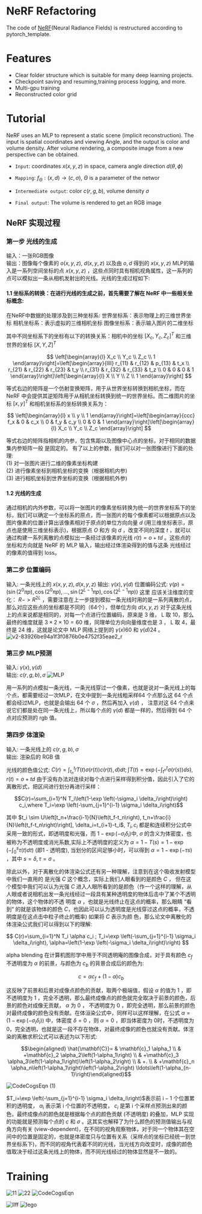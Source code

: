 NeRF Refactoring
=====
The code of [NeRF](https://arxiv.org/pdf/2003.08934.pdf)(Neural Radiance Fields) is restructured according to pytorch_template.

# Features
* Clear folder structure which is suitable for many deep learning projects.
* Checkpoint saving and resuming,training process logging, and more.
* Multi-gpu training
* Reconstructed color grid

# Tutorial
NeRF uses an MLP to represent a static scene (implicit reconstruction). The input is spatial coordinates and viewing Angle, and the output is color and volume density. After volume rendering, a composite image from a new perspective can be obtained.  

* ```Input```:  coordinates $x(x,y,z)$ in space, camera angle direction $d(\theta,\phi )$  

* ```Mapping```:  $f_{\Theta }:(x,d) \to (c,\sigma )$, $\Theta$ is a parameter of the networ  

* ```Intermediate output```:  color $c(r,g,b)$, volume density $\sigma$  

* ```Final output```:  The volume is rendered to get an RGB image

## NeRF 实现过程
### 第一步 光线的生成
输入：一张RGB图像  
输出：图像每个像素的 $o(x, y, z)$, $d(x, y, z)$ 以及由 $o, d$ 得到的 $x(x, y, z)$
MLP的输入是一系列空间坐标的点 $x(x, y, z)$ ，这些点同时具有相机视角属性，这一系列的点可以模拟出一条从相机发射出的光线。光线的生成过程如下:
#### 1.1 坐标系的转换：在进行光线的生成之前，首先需要了解在 NeRF 中一些相关坐标概念:
在NeRF中数据的处理涉及到三种坐标系:
世界坐标系：表示物理上的三维世界坐标
相机坐标系：表示虚拟的三维相机坐标
图像坐标系：表示输入图片的二维坐标

其中不同坐标系下的坐标有以下的转换关系：相机中的坐标 $\left[X_c, Y_c, Z_c\right]^T$ 和三维世界的坐标 $[X, Y, Z]^T$  

$$
\left[\begin{array}{l}
X_c \\
Y_c \\
Z_c \\
1
\end{array}\right]=\left[\begin{array}{llll}
r_{11} & r_{12} & p_{13} & t_x \\
r_{21} & r_{22} & r_{23} & t_y \\
r_{31} & r_{32} & r_{33} & t_z \\
0 & 0 & 0 & 1
\end{array}\right]\left[\begin{array}{l}
X \\
Y \\
Z \\
1
\end{array}\right]
$$

等式右边的矩阵是一个仿射变换矩阵，用于从世界坐标转换到相机坐标，而在 NeRF 中会提供其逆矩阵用于从相机坐标转换到统一的世界坐标。而二维图片的坐标 $[x, y]^T$ 和相机坐标系的坐标转换关系为：

$$
\left[\begin{array}{l}
x \\
y \\
1
\end{array}\right]=\left[\begin{array}{ccc}
f_x & 0 & c_x \\
0 & f_y & c_y \\
0 & 0 & 1
\end{array}\right]\left[\begin{array}{l}
X_c \\
Y_c \\
Z_c
\end{array}\right]
$$

等式右边的矩阵指相机的内参，包含焦距以及图像中心点的坐标，对于相同的数据集内参矩阵一般 是固定的。
有了以上的参数，我们可以对一张图像进行下面的处理:  
(1) 对一张图片进行二维的像素坐标构建  
(2) 进行像素坐标到相机坐标的变换（根据相机内参)  
(3) 进行相机坐标到世界坐标的变换（根据相机外参)
#### 1.2 光线的生成
通过相机的内外参数，可以将一张图片的像素坐标转换为统一的世界坐标系下的坐标，我们可以确定一个坐标系的原点，而一张图片的每个像素都可以根据原点以及图片像素的位置计算出该像素相对于原点的单位方向向量 $d$ (用三维坐标表示，原点也是使用三维坐标表示)，根据原点 $O$ 和方 向 $d$ ，改变不同的深度 $t$ ，就可以通过构建一系列离散的点模拟出一条经过该像素的光线 $r(t)=o+t d$ 。这些点的坐标和方向就是 NeRF 的 MLP 输入，输出经过体渲染得到的值与这条 光线经过的像素的值得到 loss。

### 第二步 位置编码
输入: 一条光线上的 $x(x, y, z), d(x, y, z)$ 输出: $\gamma(x), \gamma(d)$
位置编码公式: $\gamma(p)=\left(\sin \left(2^0 \pi p\right), \cos \left(2^0 \pi p\right), \ldots, \sin \left(2^{L-1} \pi p\right), \cos \left(2^{L-1} \pi p\right)\right)$ 这里 应该关注维度的变化： $R->R^{2 L}$ ，需要注意在上一步提到模拟一条光线时用的是一系列离散的点，那么对应这些点的坐标都是不同的（64个），但单位方向 $d(x, y, z)$ 对于这条光线上的点来说都是相同的，对每一个点进行位置编码，原来是 3 维， L 取 10，那么最终的维度就是 $3 \times 2 \times 10=60$ 维，同理单位方向向量维度也是 3 ， L 取 4，最终是 24 维，这就是论文中 MLP 网络上提到的 $\gamma(x) 60$ 和 $\gamma(d) 24$ 。
![v2-83926be94a1f3f0876b0e4752f35eae2_r](https://user-images.githubusercontent.com/61340340/237008128-7e28dab6-1f60-419a-b8a3-f141fc498ca2.jpg)


### 第三步 MLP预测
输入: $\gamma(x), \gamma(d)$  
输出: $c(r, g, b), \sigma$
![MLP](https://user-images.githubusercontent.com/61340340/237011945-ce4f502a-55f6-45e0-ade3-ac74dea45240.PNG)

用一系列的点模拟一条光线，一条光线穿过一个像素，也就是说对一条光线上的每个点，都需要经过一次MLP，在文中提到一条光线粗采样64 个点那么这 64 个点都会经过MLP，也就是会输出 64 个 $\sigma$ ，然后再加入 $\gamma(d)$ ， 注意对这 64 个点来说它们都是处在同一条光线上，所以每个点的 $\gamma(d)$ 都是一样的，然后得到 64 个点对应预测的 rgb 值。

### 第四步 体渲染
输入: 一条光线上的 $c(r, g, b), \sigma$  
输出: 渲染后的 RGB 值

光线的颜色值公式:
$C(r)=\int_{t_n}^{t_f} T(t) \sigma(r(t)) c(r(t), d) dt ; \int T(t)=\exp \left(-\int_{t^n}^t \sigma(r(s)) ds\right), r(t)=o + td$
由于没有办法对连续对每个点进行采样得到积分值，因此引入了它的离散形式，把区间进行划分再进行采样：

$$C(r)=\sum_{i=1}^N T_i\left(1-\exp \left(-\sigma_i \delta_i\right)\right) c_i,where  T_i=\exp \left(-\sum_{j=1}^{i-1} \sigma_i \delta_i\right)$$

其中 $t_i \sim U\left[t_n+\frac{i-1}{N}\left(t_f-t_n\right), t_n+\frac{i}{N}\left(t_f-t_n\right)\right], \delta_i=t_{i+1}-t_i$, $T_i, c_i$ 都是和连续积分公式中采用一致的形式，即透明度和光强，而 $1-\exp \left(-\sigma_i \delta_i\right)$中, $\sigma$ 的含义为体密度，也被称为不透明度或消光系数,实际上不透明度的定义为 $\alpha=1-T(s)=1-\exp \left(-\int_0^s \tau(t) d t\right)$ (即1 - 透明度), 当划分的区间足够小时，可以得到 $\alpha=1-\exp (-\tau s)$ ，其中 $s=\delta, \tau=\sigma$ 。

除此以外，对于离散化的体渲染公式还有另一种理解，注意到在这个吸收发射模型中我们一直用的 是光强 $C$ 这个概念，实际上我们人眼看到的是颜色 $C$ ， 但在这个模型中我们可以认为光强 $C$ 进入人眼所看到的是颜色（作一个这样的理解，从人眼或者说相机出发一条光线经过一段具有某种透明度的物体后击中了某个不透明的物体，这个物体的不透 明度 $\alpha$ ，也就是光线终止在这点的概率，那么眼睛 “看到“ 的就是该物体的颜色 $C$，也因此可以认为透明度是光线穿过这点的概率，不透明度是在这点击中粒子终止的概率) 如果将 $C$ 表示为颜 色，那么论文中离散化的体渲染公式我们可以得到以下的理解:

$$
C(r)=\sum_{i=1}^N T_i \alpha c_i ; T_i=\exp \left(-\sum_{j=1}^{i-1} \sigma_i \delta_i\right), \alpha=\left(1-\exp \left(-\sigma_i \delta_i\right)\right)
$$

alpha blending 在计算机图形学中用于不同透明庵的图像合成，对于具有颜色 $c_f$ 不透明度为 $\alpha$ 的前景，与颜色为 $c_b$ 的背景合成后的颜色为:

$$
c=\alpha c_f+(1-\alpha) c_b
$$

这反映了前景和后景对成像点颜色的贡献，取两个极端值，假设 $\alpha$ 的值为 1 ，即不透明度为 1 ，完全不透明，那么最终成像点的颜色就完全取决于前景的颜色，后景的颜色对成像无贡献， $\alpha$ 为 0 ， 不透明度为 0 ，即完全透明，那么前景的颜色对最终成像的颜色没有贡献。在体洹染公式中，同样可以这样理解，在公式 $\alpha=\left(1-\exp \left(-\sigma_i \delta_i\right)\right)$ 中，体密度 $\delta=0$ ，则 $\alpha=0$ ，即当体密度为 0时，不透明度为0，完全透明，也就是这一段不存在物体，对最终成像的颜色也就没有贡献。体渲染的离散求积公式可以表述为以下形式:

$$\begin{aligned} \hat{\mathbf{C}}= & \mathbf{c}_1 \alpha_1 \\ & +\mathbf{c}_2 \alpha_2\left(1-\alpha_1\right) \\ & +\mathbf{c}_3 \alpha_3\left(1-\alpha_1\right)\left(1-\alpha_2\right) \\ & +. \\ & +\mathbf{c}_n \alpha_n\left(1-\alpha_1\right)\left(1-\alpha_2\right) \ldots\left(1-\alpha_{n-1}\right)\end{aligned}$$

![CodeCogsEqn (1)](https://github.com/PatrioticDedicated/nerf_pytorch/assets/61340340/1e3eb959-dc55-4875-8031-02a6c25af97d)

$T_i=\exp \left(-\sum_{j=1}^{i-1} \sigma_i \delta_i\right)$表示前 $\mathrm{i}-1$ 个位置累积的透明度， $\alpha_i$ 表示第 $\mathrm{i}$ 个位置的不透明度， $c_i$ 是第 $\mathrm{i}$ 个采样点预测出来的颜色，最终成像点的颜色就是根据每个点的颜色贡献 (不透明度) 的叠加，MLP 实现的功能就是预测每个点的 $c$ 和 $\sigma$ 。这其实也解释了为什么颜色的预测值输出与视角方向有关 (view-dependent)，在不同的视角观察物体，对于同一个物体其在空间中的位置是固定的，也就是体密度只与位置有关系（采样点的坐标已经统一到世界坐标系下)，而不同的视角代表着不同的光线，当光线方向改变时，成像的颜色值取决于经过这条光线上的物体，而不同光线经过的物体显然是不一致的。


# Training

![11](https://latex.codecogs.com/svg.latex?{x_{a}}^{b})
![22](https://latex.codecogs.com/png.image?\dpi{110}{x_{a}}^{b})
![CodeCogsEqn](https://github.com/PatrioticDedicated/nerf_pytorch/assets/61340340/9b7f28cb-8eb4-4c6c-95cc-0147a8f41700)

![llff](https://github.com/PatrioticDedicated/Result/blob/main/gif/llff.gif)
![lego](https://user-images.githubusercontent.com/61340340/236772533-a7d382ab-2155-47f1-8c57-87efa8949ec2.gif)
